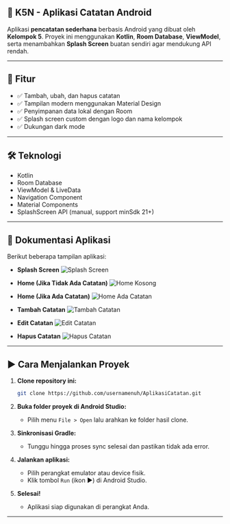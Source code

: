 ## 📱 K5N - Aplikasi Catatan Android

Aplikasi **pencatatan sederhana** berbasis Android yang dibuat oleh **Kelompok 5**. Proyek ini menggunakan **Kotlin**, **Room Database**, **ViewModel**, serta menambahkan **Splash Screen** buatan sendiri agar mendukung API rendah.

---

## 🚀 Fitur

- ✅ Tambah, ubah, dan hapus catatan
- ✅ Tampilan modern menggunakan Material Design
- ✅ Penyimpanan data lokal dengan Room
- ✅ Splash screen custom dengan logo dan nama kelompok
- ✅ Dukungan dark mode

---

## 🛠️ Teknologi

- Kotlin
- Room Database
- ViewModel & LiveData
- Navigation Component
- Material Components
- SplashScreen API (manual, support minSdk 21+)

---

## 📸 Dokumentasi Aplikasi

Berikut beberapa tampilan aplikasi:

- **Splash Screen**
  ![Splash Screen](docs/SpleesScreen.jpg)

- **Home (Jika Tidak Ada Catatan)**
  ![Home Kosong](docs/HomeJikaTidakAdaNote.jpg)

- **Home (Jika Ada Catatan)**
  ![Home Ada Catatan](docs/HomeJikaAdaNote.jpg)

- **Tambah Catatan**
  ![Tambah Catatan](docs/AddNote.jpg)

- **Edit Catatan**
  ![Edit Catatan](docs/EditNote.jpg)

- **Hapus Catatan**
  ![Hapus Catatan](docs/DeleteNote.jpg)

---

## ▶️ Cara Menjalankan Proyek

1. **Clone repository ini:**
   ```bash
   git clone https://github.com/usernamenuh/AplikasiCatatan.git
   ```
2. **Buka folder proyek di Android Studio:**
   - Pilih menu `File > Open` lalu arahkan ke folder hasil clone.

3. **Sinkronisasi Gradle:**
   - Tunggu hingga proses sync selesai dan pastikan tidak ada error.

4. **Jalankan aplikasi:**
   - Pilih perangkat emulator atau device fisik.
   - Klik tombol `Run` (ikon ▶️) di Android Studio.

5. **Selesai!**
   - Aplikasi siap digunakan di perangkat Anda.

---
